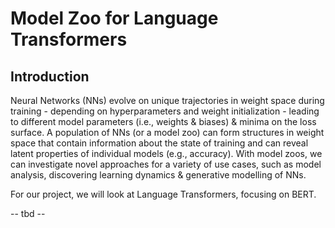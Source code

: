 # Model Zoo for Language Transformers 

## Introduction 

Neural Networks (NNs) evolve on unique trajectories in weight space during training - depending on hyperparameters and weight initialization - leading to different model parameters (i.e., weights & biases) & minima on the loss surface. A population of NNs (or a model zoo) can form structures in weight space that contain information about the state of training and can reveal latent properties of individual models (e.g., accuracy). With model zoos, we can investigate novel approaches for a variety of use cases, such as model analysis, discovering learning dynamics & generative modelling of NNs. 

For our project, we will look at Language Transformers, focusing on BERT. 

-- tbd --

